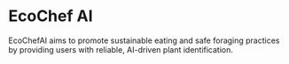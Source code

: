 # EcoChef AI


EcoChefAI aims to promote sustainable eating and safe foraging practices by providing users with reliable, AI-driven plant identification.
